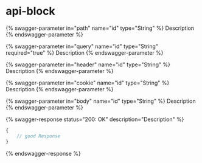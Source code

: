# api-block

{% swagger-parameter in="path" name="id" type="String" %}
Description
{% endswagger-parameter %}

{% swagger-parameter in="query" name="id" type="String" required="true" %}
Description
{% endswagger-parameter %}

{% swagger-parameter in="header" name="id" type="String" %}
Description
{% endswagger-parameter %}

{% swagger-parameter in="cookie" name="id" type="String" %}
Description
{% endswagger-parameter %}

{% swagger-parameter in="body" name="id" type="String" %}
Description
{% endswagger-parameter %}

{% swagger-response status="200: OK" description="Description" %}
```javascript
{
    // good Response
}
```
{% endswagger-response %}
